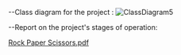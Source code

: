 --Class diagram for the project : 
![ClassDiagram5](https://github.com/YusufAtti/RockPaperScissors/assets/158186024/9a765053-e3fb-438d-8107-e8cdcf35430b)

--Report on the project's stages of operation:

[Rock Paper Scissors.pdf](https://github.com/YusufAtti/RockPaperScissors/files/14228900/Rock.Paper.Scissors.pdf)
